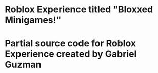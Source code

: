 # Roblox Experience titled "Bloxxed Minigames!"
# Partial source code for Roblox Experience created by Gabriel Guzman
